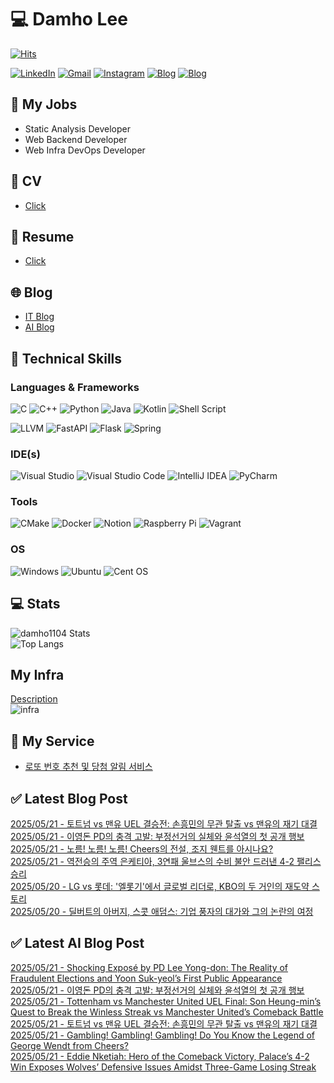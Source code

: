 
# 💻 Damho Lee

[![Hits](https://hits.seeyoufarm.com/api/count/incr/badge.svg?url=https%3A%2F%2Fgithub.com%2Fdamho1104&count_bg=%233D9CC8&title_bg=%23555555&icon=&icon_color=%23E7E7E7&title=hits&edge_flat=false)](https://hits.seeyoufarm.com)  

[![LinkedIn](https://img.shields.io/badge/Linkedin-%230077B5.svg?style=flat&logo=linkedin&logoColor=white)](https://www.linkedin.com/in/damho1104/)
[![Gmail](https://img.shields.io/badge/Gmail-D14836?style=flat&logo=gmail&logoColor=white)](mailto:damho1104@gmail.com)
[![Instagram](https://img.shields.io/badge/Instargram-%23E4405F.svg?style=flat&logo=Instagram&logoColor=white)](https://www.instagram.com/damho1104/)
[![Blog](https://img.shields.io/badge/Blog-%23000000.svg?style=flat&logo=Tistory&logoColor=white)](https://dmomo.co.kr/)
[![Blog](https://img.shields.io/badge/Blog-%23000000.svg?style=flat&logo=WordPress&logoColor=white)](https://blog.ai.dmomo.co.kr/)

## 📃 My Jobs
- Static Analysis Developer
- Web Backend Developer
- Web Infra DevOps Developer

## 📰 CV
- [Click](https://resume.dmomo.net/damho.lee/resume)  

## 📘 Resume
- [Click](https://damho1104.notion.site/8af3191b9815406d95708d9a0cea5a9e)  

## 🌐 Blog
- [IT Blog](https://dmomo.co.kr/)
- [AI Blog](https://blog.ai.dmomo.co.kr/)

## 💪 Technical Skills
### Languages & Frameworks
![C](https://img.shields.io/badge/c-%2300599C.svg?style=flat&logo=c&logoColor=white)
![C++](https://img.shields.io/badge/c++-%2300599C.svg?style=flat&logo=c%2B%2B&logoColor=white)
![Python](https://img.shields.io/badge/Python-3776AB.svg?&style=flat&logo=Python&logoColor=white)
![Java](https://img.shields.io/badge/java-%23ED8B00.svg?style=flat&logo=openjdk&logoColor=white)
![Kotlin](https://img.shields.io/badge/Kotlin-%237F52FF.svg?style=flat&logo=Kotlin&logoColor=white)
![Shell Script](https://img.shields.io/badge/Shell_script-%23121011.svg?style=flat&logo=gnu-bash&logoColor=white)  
  
![LLVM](https://img.shields.io/badge/LLVM/Clang-000B1D.svg?&style=flat&logo=LLVM&logoColor=white)
![FastAPI](https://img.shields.io/badge/FastAPI-005571?style=flat&logo=fastapi)
![Flask](https://img.shields.io/badge/Flask-%23000.svg?style=flat&logo=flask&logoColor=white)
![Spring](https://img.shields.io/badge/Springboot-%236DB33F.svg?style=flat&logo=spring&logoColor=white)
  
  
### IDE(s)
![Visual Studio](https://img.shields.io/badge/Visual%20Studio-5C2D91.svg?style=flat&logo=visual-studio&logoColor=white) 
![Visual Studio Code](https://img.shields.io/badge/Visual%20Studio%20Code-0078d7.svg?style=flat&logo=visual-studio-code&logoColor=white)
![IntelliJ IDEA](https://img.shields.io/badge/IntelliJIDEA-000000.svg?style=flat&logo=intellij-idea&logoColor=white) 
![PyCharm](https://img.shields.io/badge/PyCharm-143?style=flat&logo=pycharm&logoColor=black&color=black&labelColor=green) 


### Tools
![CMake](https://img.shields.io/badge/CMake-%23008FBA.svg?style=flat&logo=cmake&logoColor=white)
![Docker](https://img.shields.io/badge/docker-%230db7ed.svg?style=flat&logo=docker&logoColor=white)
![Notion](https://img.shields.io/badge/Notion-%23000000.svg?style=flat&logo=notion&logoColor=white)
![Raspberry Pi](https://img.shields.io/badge/-RaspberryPi-C51A4A?style=flat&logo=Raspberry-Pi)
![Vagrant](https://img.shields.io/badge/Vagrant-%231563FF.svg?style=flat&logo=vagrant&logoColor=white)


### OS
![Windows](https://img.shields.io/badge/Windows-0078D6?style=flat&logo=windows&logoColor=white)
![Ubuntu](https://img.shields.io/badge/Ubuntu-E95420?style=flat&logo=ubuntu&logoColor=white)
![Cent OS](https://img.shields.io/badge/Cent%20OS-002260?style=flat&logo=centos&logoColor=F0F0F0)


## :computer: Stats
![damho1104 Stats](https://github-readme-stats.vercel.app/api?username=damho1104&hide=issues&show_icons=true&theme=dark)  
![Top Langs](https://github-readme-stats.vercel.app/api/top-langs/?username=damho1104&layout=compact&theme=dark)


## My Infra
[Description](https://dmomo.co.kr/444)  
![infra](https://nextcloud.dmomo.net/apps/files_sharing/publicpreview/EtWDB9RaEXyf4FT?file=/&fileId=142416&x=6016&y=3384&a=true&etag=eee0bc0c4308201c786211582fdbc678)  





## 📣 My Service
- [로또 번호 추천 및 당첨 알림 서비스](https://lotto.dmomo.co.kr/)  


## ✅ Latest Blog Post

[2025/05/21 - 토트넘 vs 맨유 UEL 결승전: 손흥민의 무관 탈출 vs 맨유의 재기 대결](https://dmomo.co.kr/460) <br/>
[2025/05/21 - 이영돈 PD의 충격 고발: 부정선거의 실체와 윤석열의 첫 공개 행보](https://dmomo.co.kr/459) <br/>
[2025/05/21 - 노름! 노름! 노름! Cheers의 전설, 조지 웬트를 아시나요?](https://dmomo.co.kr/458) <br/>
[2025/05/21 - 역전승의 주역 은케티아, 3연패 울브스의 수비 불안 드러낸 4-2 팰리스 승리](https://dmomo.co.kr/457) <br/>
[2025/05/20 - LG vs 롯데: '엘롯기'에서 글로벌 리더로, KBO의 두 거인의 재도약 스토리](https://dmomo.co.kr/456) <br/>
[2025/05/20 - 딜버트의 아버지, 스콧 애덤스: 기업 풍자의 대가와 그의 논란의 여정](https://dmomo.co.kr/455) <br/>

## ✅ Latest AI Blog Post
[2025/05/21 - Shocking Exposé by PD Lee Yong-don: The Reality of Fraudulent Elections and Yoon Suk-yeol’s First Public Appearance](https://blog.ai.dmomo.co.kr/trend/2464) <br/>
[2025/05/21 - 이영돈 PD의 충격 고발: 부정선거의 실체와 윤석열의 첫 공개 행보](https://blog.ai.dmomo.co.kr/trend/2462) <br/>
[2025/05/21 - Tottenham vs Manchester United UEL Final: Son Heung-min’s Quest to Break the Winless Streak vs Manchester United’s Comeback Battle](https://blog.ai.dmomo.co.kr/trend/2459) <br/>
[2025/05/21 - 토트넘 vs 맨유 UEL 결승전: 손흥민의 무관 탈출 vs 맨유의 재기 대결](https://blog.ai.dmomo.co.kr/trend/2457) <br/>
[2025/05/21 - Gambling! Gambling! Gambling! Do You Know the Legend of George Wendt from Cheers?](https://blog.ai.dmomo.co.kr/trend/2454) <br/>
[2025/05/21 - Eddie Nketiah: Hero of the Comeback Victory, Palace’s 4-2 Win Exposes Wolves’ Defensive Issues Amidst Three-Game Losing Streak](https://blog.ai.dmomo.co.kr/trend/2452) <br/>
